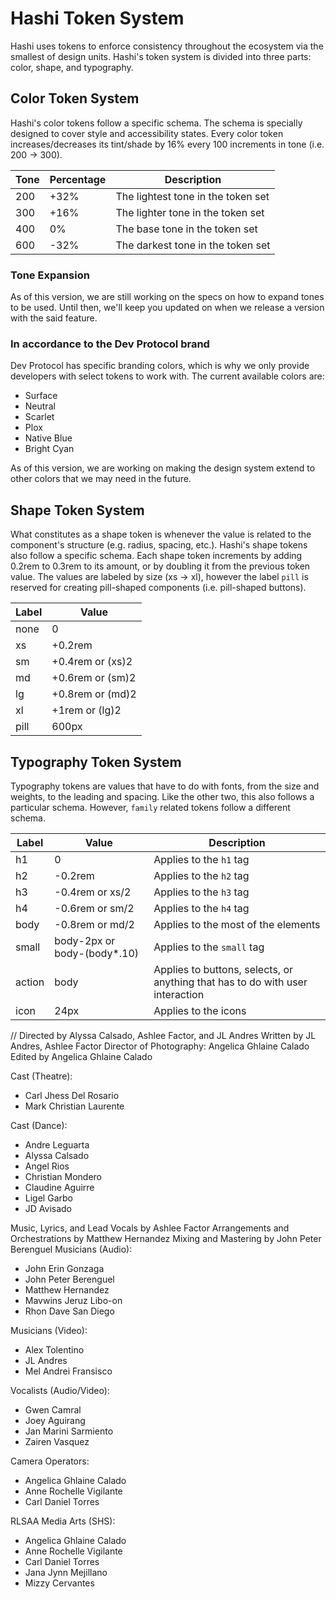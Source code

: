 # Hashi Token System
Hashi uses tokens to enforce consistency throughout the ecosystem via the smallest of design units. Hashi's token system is divided into three parts: color, shape, and typography.

## Color Token System
Hashi's color tokens follow a specific schema. The schema is specially designed to cover style and accessibility states. Every color token increases/decreases its tint/shade by 16% every 100 increments in tone (i.e. 200 → 300).

| Tone | Percentage | Description                        |
|------|------------|------------------------------------|
| 200  | +32%       | The lightest tone in the token set |
| 300  | +16%       | The lighter tone in the token set  |
| 400  | 0%         | The base tone in the token set     |
| 600  | -32%       | The darkest tone in the token set  |

### Tone Expansion
As of this version, we are still working on the specs on how to expand tones to be used. Until then, we'll keep you updated on when we release a version with the said feature.

### In accordance to the Dev Protocol brand
Dev Protocol has specific branding colors, which is why we only provide developers with select tokens to work with. The current available colors are:

- Surface
- Neutral
- Scarlet
- Plox
- Native Blue
- Bright Cyan

As of this version, we are working on making the design system extend to other colors that we may need in the future.


## Shape Token System
What constitutes as a shape token is whenever the value is related to the component's structure (e.g. radius, spacing, etc.). Hashi's shape tokens also follow a specific schema. Each shape token increments by adding 0.2rem to 0.3rem to its amount, or by doubling it from the previous token value. The values are labeled by size (xs → xl), however the label `pill` is reserved for creating pill-shaped components (i.e. pill-shaped buttons).

| Label | Value            |
|-------|------------------|
| none  | 0                |
| xs    | +0.2rem          |
| sm    | +0.4rem or (xs)2 |
| md    | +0.6rem or (sm)2 |
| lg    | +0.8rem or (md)2 |
| xl    | +1rem or (lg)2   |
| pill  | 600px            |

## Typography Token System
Typography tokens are values that have to do with fonts, from the size and weights, to the leading and spacing. Like the other two, this also follows a particular schema. However, `family` related tokens follow a different schema.

| Label  | Value                       | Description                                                                   |
|--------|-----------------------------|-------------------------------------------------------------------------------|
| h1     | 0                           | Applies to the `h1` tag                                                       |
| h2     | -0.2rem                     | Applies to the `h2` tag                                                       |
| h3     | -0.4rem or xs/2             | Applies to the `h3` tag                                                       |
| h4     | -0.6rem or sm/2             | Applies to the `h4` tag                                                       |
| body   | -0.8rem or md/2             | Applies to the most of the elements                                           |
| small  | body-2px or body-(body*.10) | Applies to the `small` tag                                                    |
| action | body                        | Applies to buttons, selects, or anything that has to do with user interaction |
| icon   | 24px                        | Applies to the icons                                                          |

//
Directed by Alyssa Calsado, Ashlee Factor, and JL Andres
Written by JL Andres, Ashlee Factor
Director of Photography: Angelica Ghlaine Calado
Edited by Angelica Ghlaine Calado

Cast (Theatre):
- Carl Jhess Del Rosario
- Mark Christian Laurente

Cast (Dance):
- Andre Leguarta
- Alyssa Calsado
- Angel Rios
- Christian Mondero
- Claudine Aguirre
- Ligel Garbo
- JD Avisado

Music, Lyrics, and Lead Vocals by Ashlee Factor
Arrangements and Orchestrations by Matthew Hernandez
Mixing and Mastering by John Peter Berenguel
Musicians (Audio):
- John Erin Gonzaga
- John Peter Berenguel
- Matthew Hernandez
- Mavwins Jeruz Libo-on
- Rhon Dave San Diego

Musicians (Video):
- Alex Tolentino
- JL Andres
- Mel Andrei Fransisco

Vocalists (Audio/Video):
- Gwen Camral
- Joey Aguirang
- Jan Marini Sarmiento
- Zairen Vasquez

Camera Operators:
- Angelica Ghlaine Calado
- Anne Rochelle Vigilante
- Carl Daniel Torres

RLSAA Media Arts (SHS):
- Angelica Ghlaine Calado
- Anne Rochelle Vigilante
- Carl Daniel Torres
- Jana Jynn Mejillano
- Mizzy Cervantes